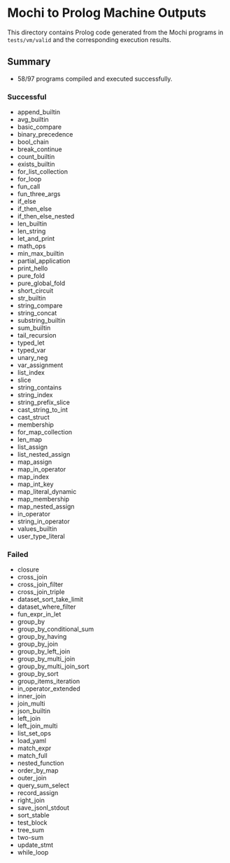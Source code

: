 # Mochi to Prolog Machine Outputs

This directory contains Prolog code generated from the Mochi programs in `tests/vm/valid` and the corresponding execution results.

## Summary

 - 58/97 programs compiled and executed successfully.

### Successful
- append_builtin
- avg_builtin
- basic_compare
- binary_precedence
- bool_chain
- break_continue
- count_builtin
- exists_builtin
- for_list_collection
- for_loop
- fun_call
- fun_three_args
- if_else
- if_then_else
- if_then_else_nested
- len_builtin
- len_string
- let_and_print
- math_ops
- min_max_builtin
- partial_application
- print_hello
- pure_fold
- pure_global_fold
- short_circuit
- str_builtin
- string_compare
- string_concat
- substring_builtin
- sum_builtin
- tail_recursion
- typed_let
- typed_var
- unary_neg
- var_assignment
- list_index
- slice
- string_contains
- string_index
- string_prefix_slice
- cast_string_to_int
- cast_struct
- membership
- for_map_collection
- len_map
- list_assign
- list_nested_assign
- map_assign
- map_in_operator
- map_index
- map_int_key
- map_literal_dynamic
- map_membership
- map_nested_assign
- in_operator
- string_in_operator
- values_builtin
- user_type_literal

### Failed
- closure
- cross_join
- cross_join_filter
- cross_join_triple
- dataset_sort_take_limit
- dataset_where_filter
- fun_expr_in_let
- group_by
- group_by_conditional_sum
- group_by_having
- group_by_join
- group_by_left_join
- group_by_multi_join
- group_by_multi_join_sort
- group_by_sort
- group_items_iteration
- in_operator_extended
- inner_join
- join_multi
- json_builtin
- left_join
- left_join_multi
- list_set_ops
- load_yaml
- match_expr
- match_full
- nested_function
- order_by_map
- outer_join
- query_sum_select
- record_assign
- right_join
- save_jsonl_stdout
- sort_stable
- test_block
- tree_sum
- two-sum
- update_stmt
- while_loop
